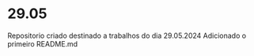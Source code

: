 # 29.05
Repositorio criado destinado a trabalhos do dia 29.05.2024
Adicionado o primeiro README.md 
